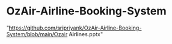 # OzAir-Airline-Booking-System

"https://github.com/sripriyank/OzAir-Airline-Booking-System/blob/main/Ozair Airlines.pptx"
